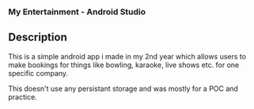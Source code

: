 ### My Entertainment - Android Studio
## Description
This is a simple android app i made in my 2nd year which allows users to make bookings for things like bowling, karaoke, live shows etc. for one specific company.

This doesn't use any persistant storage and was mostly for a POC and practice.
